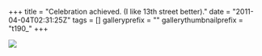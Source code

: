 +++
title = "Celebration achieved. (I like 13th street better)."
date = "2011-04-04T02:31:25Z"
tags = []
galleryprefix = ""
gallerythumbnailprefix = "t190_"
+++

![](/post/celebration-achieved-i-like-13th-street-bette/image.jpg)


